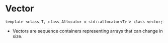 # Vector
    template <class T, class Allocator = std::allocator<T> > class vector;
- Vectors are sequence containers representing arrays that can change in size.
